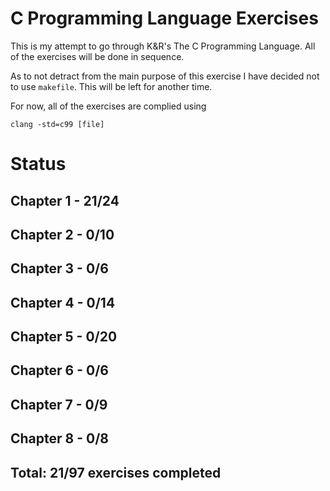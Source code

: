 # C Programming Language Exercises

This is my attempt to go through K&R's The C Programming Language. All of the exercises will be done in sequence. 

As to not detract from the main purpose of this exercise I have decided not to use `makefile`. This will be left for another time. 

For now, all of the exercises are complied using 

`clang -std=c99 [file]`

# Status

## Chapter 1 - 21/24
## Chapter 2 - 0/10
## Chapter 3 - 0/6
## Chapter 4 - 0/14
## Chapter 5 - 0/20
## Chapter 6 - 0/6
## Chapter 7 - 0/9
## Chapter 8 - 0/8

## Total: 21/97 exercises completed
